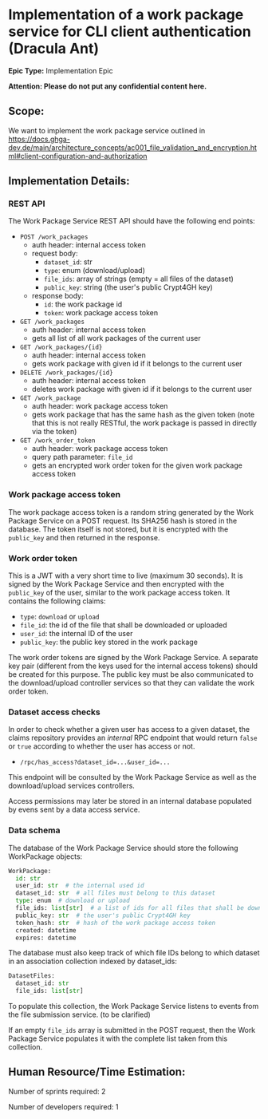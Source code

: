 # Implementation of a work package service for CLI client authentication (Dracula Ant)

**Epic Type:** Implementation Epic
  
**Attention: Please do not put any confidential content here.**

## Scope:

We want to implement the work package service outlined in
https://docs.ghga-dev.de/main/architecture_concepts/ac001_file_validation_and_encryption.html#client-configuration-and-authorization

## Implementation Details:

### REST API

The Work Package Service REST API should have the following end points:

- `POST /work_packages`
  - auth header: internal access token
  - request body:
    - `dataset_id`: str
    - `type`: enum (download/upload)
    - `file_ids`: array of strings  (empty = all files of the dataset)
    - `public_key`: string (the user's public Crypt4GH key)
  - response body:
    - `id`: the work package id
    - `token`: work package access token
- `GET /work_packages`
  - auth header: internal access token
  - gets all list of all work packages of the current user
- `GET /work_packages/{id}`
  - auth header: internal access token
  - gets work package with given id if it belongs to the current user
- `DELETE /work_packages/{id}`
  - auth header: internal access token
  - deletes work package with given id if it belongs to the current user
- `GET /work_package`
  - auth header: work package access token
  - gets work package that has the same hash as the given token
    (note that this is not really RESTful, the work package is passed in directly via the token)
- `GET /work_order_token`
  - auth header: work package access token
  - query path parameter: `file_id`
  - gets an encrypted work order token for the given work package access token

### Work package access token

The work package access token is a random string generated by the Work Package Service on a POST request. Its SHA256 hash is stored in the database. The token itself is not stored, but it is encrypted with the `public_key` and then returned in the response.

### Work order token

This is a JWT with a very short time to live (maximum 30 seconds). It is signed by the Work Package Service and then encrypted with the `public_key` of the user, similar to the work package access token. It contains the following claims:

- `type`: `download` or `upload`
- `file_id`: the id of the file that shall be downloaded or uploaded
- `user_id`: the internal ID of the user
- `public_key`: the public key stored in the work package

The work order tokens are signed by the Work Package Service. A separate key pair (different from the keys used for the internal access tokens) should be created for this purpose. The public key must be also communicated to the download/upload controller services so that they can validate the work order token.

### Dataset access checks

In order to check whether a given user has access to a given dataset, the claims repository provides an *internal* RPC endpoint that would return `false` or `true` according to whether the user has access or not.
- `/rpc/has_access?dataset_id=...&user_id=...`

This endpoint will be consulted by the Work Package Service as well as the download/upload services controllers.

Access permissions may later be stored in an internal database populated by evens sent by a data access service.

### Data schema

The database of the Work Package Service should store the following WorkPackage objects:

```python
WorkPackage:
  id: str
  user_id: str  # the internal used id
  dataset_id: str  # all files must belong to this dataset
  type: enum  # download or upload
  file_ids: list[str]  # a list of ids for all files that shall be downloaded or uploaded
  public_key: str  # the user's public Crypt4GH key
  token_hash: str  # hash of the work package access token
  created: datetime
  expires: datetime
```

The database must also keep track of which file IDs belong to which dataset in an association collection indexed by dataset_ids:

```python
DatasetFiles:
  dataset_id: str
  file_ids: list[str]
```

To populate this collection, the Work Package Service listens to events from the file submission service. (to be clarified)

If an empty `file_ids` array is submitted in the POST request, then the Work Package Service populates it with the complete list taken from this collection.

## Human Resource/Time Estimation:

Number of sprints required: 2

Number of developers required: 1
